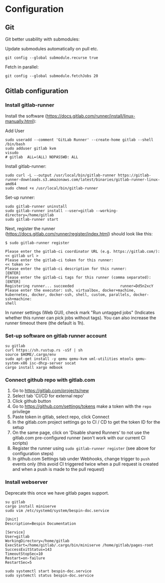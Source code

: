 # Configuration

## Git

Git better usability with submodules:

Update submodules automatically on pull etc.
```
git config --global submodule.recurse true
```

Fetch in parallel:
```
git config --global submodule.fetchJobs 20
```

## Gitlab configuration

### Install gitlab-runner

Install the software (https://docs.gitlab.com/runner/install/linux-manually.html):

Add User

```
sudo useradd --comment 'GitLab Runner' --create-home gitlab --shell /bin/bash
sudo adduser gitlab kvm
visudo
# gitlab  ALL=(ALL) NOPASSWD: ALL
```

Install gitlab-runner:
```
sudo curl -L --output /usr/local/bin/gitlab-runner https://gitlab-runner-downloads.s3.amazonaws.com/latest/binaries/gitlab-runner-linux-amd64
sudo chmod +x /usr/local/bin/gitlab-runner
```

Set-up runner:

```
sudo gitlab-runner uninstall
sudo gitlab-runner install --user=gitlab --working-directory=/home/gitlab
sudo gitlab-runner start
```

Next, register the runner (https://docs.gitlab.com/runner/register/index.html) should look like this:

```
$ sudo gitlab-runner register

Please enter the gitlab-ci coordinator URL (e.g. https://gitlab.com/):
<< gitlab url >
Please enter the gitlab-ci token for this runner:
<< token >>
Please enter the gitlab-ci description for this runner:
[ENTER]
Please enter the gitlab-ci tags for this runner (comma separated):
[ENTER]
Registering runner... succeeded                     runner=Dd5n2xcY
Please enter the executor: ssh, virtualbox, docker+machine, kubernetes, docker, docker-ssh, shell, custom, parallels, docker-ssh+machine:
shell
```

In runner settings (Web GUI), check mark "Run untagged jobs" (Indicates whether this runner can pick jobs without tags).
You can also increase the runner timeout there (the default is 1h).

### Set-up software on gitlab runner account

```
su gitlab
curl https://sh.rustup.rs -sSf | sh
source $HOME/.cargo/env
sudo apt-get install -y qemu qemu-kvm uml-utilities mtools qemu-system-x86 isc-dhcp-server socat
cargo install xargo mdbook
```

### Connect github repo with gitlab.com

1. Go to https://gitlab.com/projects/new
2. Select tab 'CI/CD for external repo'
3. Click github button
4. Go to https://github.com/settings/tokens make a token with the `repo` privilege
5. Paste token in gitlab, select repo, click Connect
6. In the gitlab.com project settings go to CI / CD to get the token ID for the setup
7. On the same page, click on 'Disable shared Runners' to not use the gitlab.com pre-configured runner (won't work with our current CI scripts)
8. Register the runner using `sudo gitlab-runner register` (see above for configuration steps)
9. In github.com Settings tab under Webhooks, change trigger to `push` events only (this avoid CI triggered twice when a pull request is created and
when a push is made to the pull request)

### Install webserver
Deprecate this once we have gitlab pages support.

```
su gitlab
cargo install miniserve
sudo vim /etc/systemd/system/bespin-doc.service
```

```
[Unit]
Description=Bespin Documentation

[Service]
User=gitlab
WorkingDirectory=/home/gitlab
ExecStart=/home/gitlab/.cargo/bin/miniserve /home/gitlab/pages-root
SuccessExitStatus=143
TimeoutStopSec=10
Restart=on-failure
RestartSec=5
```

```
sudo systemctl start bespin-doc.service
sudo systemctl status bespin-doc.service
```